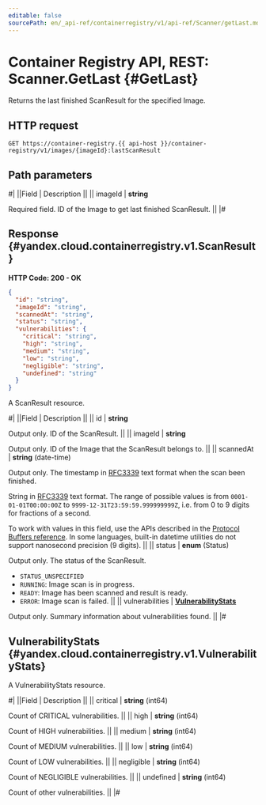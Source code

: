 ```yaml
---
editable: false
sourcePath: en/_api-ref/containerregistry/v1/api-ref/Scanner/getLast.md
---
```


# Container Registry API, REST: Scanner.GetLast {#GetLast}

Returns the last finished ScanResult for the specified Image.

## HTTP request

```
GET https://container-registry.{{ api-host }}/container-registry/v1/images/{imageId}:lastScanResult
```

## Path parameters

#|
||Field | Description ||
|| imageId | **string**

Required field. ID of the Image to get last finished ScanResult. ||
|#

## Response {#yandex.cloud.containerregistry.v1.ScanResult}

**HTTP Code: 200 - OK**

```json
{
  "id": "string",
  "imageId": "string",
  "scannedAt": "string",
  "status": "string",
  "vulnerabilities": {
    "critical": "string",
    "high": "string",
    "medium": "string",
    "low": "string",
    "negligible": "string",
    "undefined": "string"
  }
}
```

A ScanResult resource.

#|
||Field | Description ||
|| id | **string**

Output only. ID of the ScanResult. ||
|| imageId | **string**

Output only. ID of the Image that the ScanResult belongs to. ||
|| scannedAt | **string** (date-time)

Output only. The timestamp in [RFC3339](https://www.ietf.org/rfc/rfc3339.txt) text format when the scan been finished.

String in [RFC3339](https://www.ietf.org/rfc/rfc3339.txt) text format. The range of possible values is from
`0001-01-01T00:00:00Z` to `9999-12-31T23:59:59.999999999Z`, i.e. from 0 to 9 digits for fractions of a second.

To work with values in this field, use the APIs described in the
[Protocol Buffers reference](https://developers.google.com/protocol-buffers/docs/reference/overview).
In some languages, built-in datetime utilities do not support nanosecond precision (9 digits). ||
|| status | **enum** (Status)

Output only. The status of the ScanResult.

- `STATUS_UNSPECIFIED`
- `RUNNING`: Image scan is in progress.
- `READY`: Image has been scanned and result is ready.
- `ERROR`: Image scan is failed. ||
|| vulnerabilities | **[VulnerabilityStats](#yandex.cloud.containerregistry.v1.VulnerabilityStats)**

Output only. Summary information about vulnerabilities found. ||
|#

## VulnerabilityStats {#yandex.cloud.containerregistry.v1.VulnerabilityStats}

A VulnerabilityStats resource.

#|
||Field | Description ||
|| critical | **string** (int64)

Count of CRITICAL vulnerabilities. ||
|| high | **string** (int64)

Count of HIGH vulnerabilities. ||
|| medium | **string** (int64)

Count of MEDIUM vulnerabilities. ||
|| low | **string** (int64)

Count of LOW vulnerabilities. ||
|| negligible | **string** (int64)

Count of NEGLIGIBLE vulnerabilities. ||
|| undefined | **string** (int64)

Count of other vulnerabilities. ||
|#